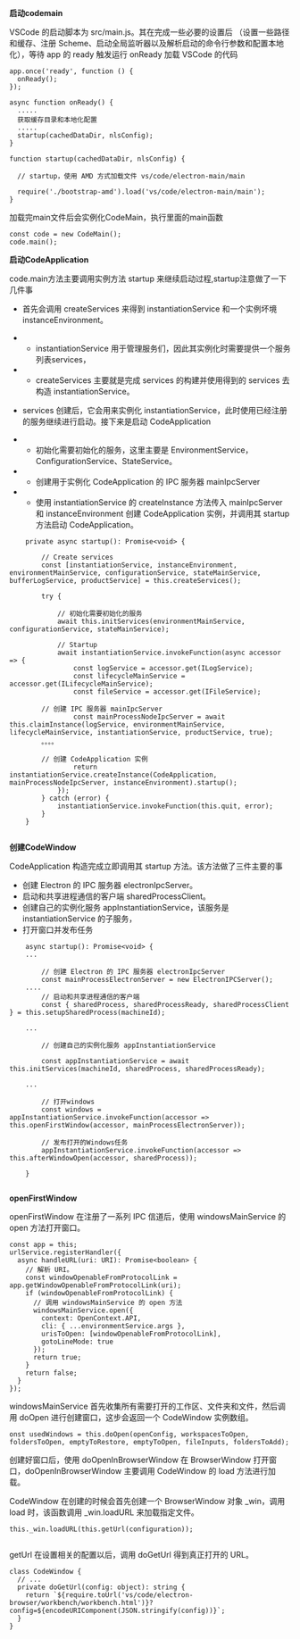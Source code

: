 **启动codemain**

VSCode 的启动脚本为 src/main.js。其在完成一些必要的设置后 （设置一些路径和缓存、注册 Scheme、启动全局监听器以及解析启动的命令行参数和配置本地化），等待 app 的 ready 触发运行 onReady 加载 VSCode 的代码 
```
app.once('ready', function () {
  onReady();
});

async function onReady() {
  .....
  获取缓存目录和本地化配置
  .....
  startup(cachedDataDir, nlsConfig);
}

function startup(cachedDataDir, nlsConfig) {

  // startup，使用 AMD 方式加载文件 vs/code/electron-main/main

  require('./bootstrap-amd').load('vs/code/electron-main/main');
}

```
加载完main文件后会实例化CodeMain，执行里面的main函数

```
const code = new CodeMain();
code.main();

```

**启动CodeApplication**

code.main方法主要调用实例方法 startup 来继续启动过程,startup注意做了一下几件事

- 首先会调用 createServices 来得到 instantiationService 和一个实例坏境 instanceEnvironment。
- - instantiationService 用于管理服务们，因此其实例化时需要提供一个服务列表services，
- - createServices 主要就是完成 services 的构建并使用得到的 services 去构造 instantiationService。

- services 创建后，它会用来实例化 instantiationService，此时使用已经注册的服务继续进行启动。接下来是启动 CodeApplication
- - 初始化需要初始化的服务，这里主要是 EnvironmentService，ConfigurationService、StateService。
- - 创建用于实例化 CodeApplication 的 IPC 服务器 mainIpcServer
- - 使用 instantiationService 的 createInstance 方法传入 mainIpcServer 和 instanceEnvironment 创建 CodeApplication 实例，并调用其 startup 方法启动 CodeApplication。


```
	private async startup(): Promise<void> {

		// Create services
		const [instantiationService, instanceEnvironment, environmentMainService, configurationService, stateMainService, bufferLogService, productService] = this.createServices();

		try {

			// 初始化需要初始化的服务
			await this.initServices(environmentMainService, configurationService, stateMainService);

			// Startup
			await instantiationService.invokeFunction(async accessor => {
				const logService = accessor.get(ILogService);
				const lifecycleMainService = accessor.get(ILifecycleMainService);
				const fileService = accessor.get(IFileService);

        // 创建 IPC 服务器 mainIpcServer
				const mainProcessNodeIpcServer = await this.claimInstance(logService, environmentMainService, lifecycleMainService, instantiationService, productService, true);
        。。。。

        // 创建 CodeApplication 实例
				return instantiationService.createInstance(CodeApplication, mainProcessNodeIpcServer, instanceEnvironment).startup();
			});
		} catch (error) {
			instantiationService.invokeFunction(this.quit, error);
		}
	}


```

**创建CodeWindow**

CodeApplication 构造完成立即调用其 startup 方法。该方法做了三件主要的事

- 创建 Electron 的 IPC 服务器 electronIpcServer。
- 启动和共享进程通信的客户端 sharedProcessClient。
- 创建自己的实例化服务 appInstantiationService，该服务是 instantiationService 的子服务，
- 打开窗口并发布任务


```
	async startup(): Promise<void> {
    ...
    
		// 创建 Electron 的 IPC 服务器 electronIpcServer
		const mainProcessElectronServer = new ElectronIPCServer();
    ....
		// 启动和共享进程通信的客户端
		const { sharedProcess, sharedProcessReady, sharedProcessClient } = this.setupSharedProcess(machineId);

    ...

		// 创建自己的实例化服务 appInstantiationService

		const appInstantiationService = await this.initServices(machineId, sharedProcess, sharedProcessReady);

    ...

		// 打开windows
		const windows = appInstantiationService.invokeFunction(accessor => this.openFirstWindow(accessor, mainProcessElectronServer));

		// 发布打开的Windows任务
		appInstantiationService.invokeFunction(accessor => this.afterWindowOpen(accessor, sharedProcess));

	}


```

**openFirstWindow**

openFirstWindow 在注册了一系列 IPC 信道后，使用 windowsMainService 的 open 方法打开窗口。

```
const app = this;
urlService.registerHandler({
  async handleURL(uri: URI): Promise<boolean> {
    // 解析 URI。
    const windowOpenableFromProtocolLink = app.getWindowOpenableFromProtocolLink(uri);
    if (windowOpenableFromProtocolLink) {
      // 调用 windowsMainService 的 open 方法
      windowsMainService.open({
        context: OpenContext.API,
        cli: { ...environmentService.args },
        urisToOpen: [windowOpenableFromProtocolLink],
        gotoLineMode: true
      });
      return true;
    }
    return false;
  }
});

```

windowsMainService 首先收集所有需要打开的工作区、文件夹和文件，然后调用 doOpen 进行创建窗口，这步会返回一个 CodeWindow 实例数组。

```
onst usedWindows = this.doOpen(openConfig, workspacesToOpen, foldersToOpen, emptyToRestore, emptyToOpen, fileInputs, foldersToAdd);

```

创建好窗口后，使用 doOpenInBrowserWindow 在 BrowserWindow 打开窗口，doOpenInBrowserWindow 主要调用 CodeWindow 的 load 方法进行加载。

CodeWindow 在创建的时候会首先创建一个 BrowserWindow 对象 _win，调用 load 时，该函数调用 _win.loadURL 来加载指定文件。

```
this._win.loadURL(this.getUrl(configuration));


```

getUrl 在设置相关的配置以后，调用 doGetUrl 得到真正打开的 URL。

```
class CodeWindow {
  // ...
  private doGetUrl(config: object): string {
    return `${require.toUrl('vs/code/electron-browser/workbench/workbench.html')}?config=${encodeURIComponent(JSON.stringify(config))}`;
  }
}

```
